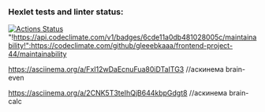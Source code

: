 ### Hexlet tests and linter status:
[![Actions Status](https://github.com/gleeebkaaa/frontend-project-44/workflows/hexlet-check/badge.svg)](https://github.com/gleeebkaaa/frontend-project-44/actions)
"!https://api.codeclimate.com/v1/badges/6cde11a0db481028005c/maintainability!":https://codeclimate.com/github/gleeebkaaa/frontend-project-44/maintainability

https://asciinema.org/a/FxI12wDaEcnuFua80iDTaITG3 //аскинема brain-even

https://asciinema.org/a/2CNK5T3teIhQjB644kbpGdgt8 //аскинема brain-calc
